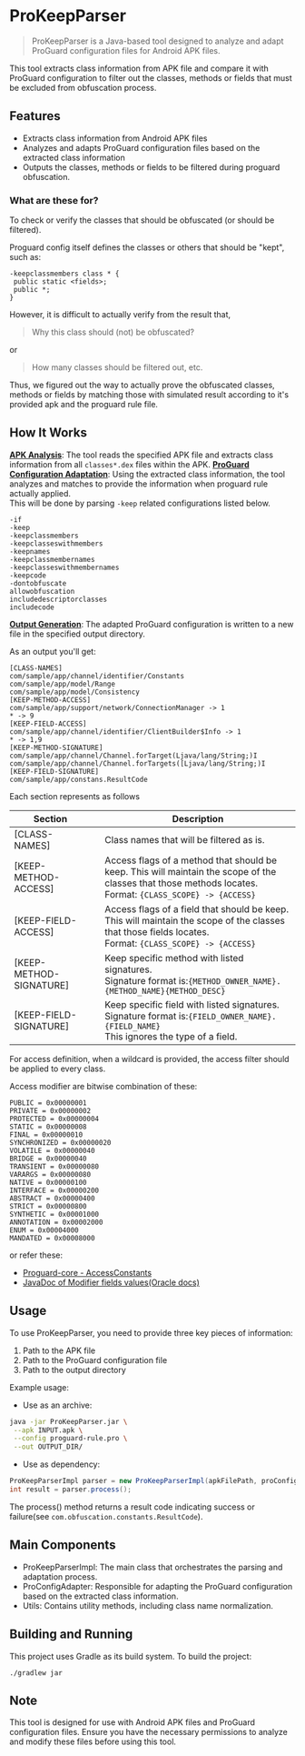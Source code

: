 # ProKeepParser

> ProKeepParser is a Java-based tool designed to analyze and adapt ProGuard configuration files for Android APK files.

This tool extracts class information from APK file and compare it with ProGuard configuration to filter out the classes, methods or fields that must be excluded from obfuscation process. 

## Features

- Extracts class information from Android APK files
- Analyzes and adapts ProGuard configuration files based on the extracted class information
- Outputs the classes, methods or fields to be filtered during proguard obfuscation.

### What are these for?
To check or verify the classes that should be obfuscated (or should be filtered).

Proguard config itself defines the classes or others that should be "kept", such as:
```
-keepclassmembers class * {
 public static <fields>;
 public *;
}
```
However, it is difficult to actually verify from the result that,
> Why this class should (not) be obfuscated? 

or

> How many classes should be filtered out, etc.

Thus, we figured out the way to actually prove the obfuscated classes, methods or fields by matching those with simulated result according to it's provided apk and the proguard rule file. 

## How It Works

<b><u>APK Analysis</u></b>: The tool reads the specified APK file and extracts class information from all `classes*.dex` files within the APK.
<b><u>ProGuard Configuration Adaptation</u></b>: Using the extracted class information, the tool analyzes and matches to provide the information when proguard rule actually applied.<br>This will be done by parsing `-keep` related configurations listed below.
```
-if
-keep
-keepclassmembers
-keepclasseswithmembers
-keepnames
-keepclassmembernames
-keepclasseswithmembernames
-keepcode
-dontobfuscate
allowobfuscation
includedescriptorclasses
includecode
```
<b><u>Output Generation</u></b>: The adapted ProGuard configuration is written to a new file in the specified output directory.

As an output you'll get:

```
[CLASS-NAMES]
com/sample/app/channel/identifier/Constants
com/sample/app/model/Range
com/sample/app/model/Consistency
[KEEP-METHOD-ACCESS]
com/sample/app/support/network/ConnectionManager -> 1
* -> 9
[KEEP-FIELD-ACCESS]
com/sample/app/channel/identifier/ClientBuilder$Info -> 1
* -> 1,9
[KEEP-METHOD-SIGNATURE]
com/sample/app/channel/Channel.forTarget(Ljava/lang/String;)I
com/sample/app/channel/Channel.forTargets([Ljava/lang/String;)I
[KEEP-FIELD-SIGNATURE]
com/sample/app/constans.ResultCode
```

Each section represents as follows

| Section |   | Description |
|-------------------------|:--|--------------------------------------------------------------------------------------------------------------------------------------------------------------|
| [CLASS-NAMES] | | Class names that will be filtered as is. |
| [KEEP-METHOD-ACCESS] | | Access flags of a method that should be keep. This will maintain the scope of the classes that those methods locates.<br>Format: `{CLASS_SCOPE} -> {ACCESS}` |
| [KEEP-FIELD-ACCESS] | | Access flags of a field that should be keep. This will maintain the scope of the classes that those fields locates.<br>Format: `{CLASS_SCOPE} -> {ACCESS}` |
| [KEEP-METHOD-SIGNATURE] | | Keep specific method with listed signatures.<br>Signature format is:`{METHOD_OWNER_NAME}.{METHOD_NAME}{METHOD_DESC}` |
| [KEEP-FIELD-SIGNATURE] | | Keep specific field with listed signatures.<br>Signature format is:`{FIELD_OWNER_NAME}.{FIELD_NAME}`<br>This ignores the type of a field. |

For access definition, when a wildcard is provided, the access filter should be applied to every class. 

Access modifier are bitwise combination of these:

```
PUBLIC = 0x00000001
PRIVATE = 0x00000002
PROTECTED = 0x00000004
STATIC = 0x00000008
FINAL = 0x00000010
SYNCHRONIZED = 0x00000020
VOLATILE = 0x00000040
BRIDGE = 0x00000040
TRANSIENT = 0x00000080
VARARGS = 0x00000080
NATIVE = 0x00000100
INTERFACE = 0x00000200
ABSTRACT = 0x00000400
STRICT = 0x00000800
SYNTHETIC = 0x00001000
ANNOTATION = 0x00002000
ENUM = 0x00004000
MANDATED = 0x00008000
```

or refer these:
* [Proguard-core - AccessConstants](https://github.com/Guardsquare/proguard-core/blob/master/base/src/main/java/proguard/classfile/AccessConstants.java)
* [JavaDoc of Modifier fields values(Oracle docs)](https://docs.oracle.com/en/java/javase/21/docs/api/constant-values.html#java.lang.reflect.Modifier.ABSTRACT)

## Usage

To use ProKeepParser, you need to provide three key pieces of information:

1. Path to the APK file
2. Path to the ProGuard configuration file
3. Path to the output directory

Example usage:

* Use as an archive:
```bash
java -jar ProKeepParser.jar \
 --apk INPUT.apk \
 --config proguard-rule.pro \
 --out OUTPUT_DIR/ 
```
* Use as dependency:
```java
ProKeepParserImpl parser = new ProKeepParserImpl(apkFilePath, proConfigFilePath, outputDirPath);
int result = parser.process();
```
The process() method returns a result code indicating success or failure(see `com.obfuscation.constants.ResultCode`).

## Main Components
* ProKeepParserImpl: The main class that orchestrates the parsing and adaptation process.
* ProConfigAdapter: Responsible for adapting the ProGuard configuration based on the extracted class information.
* Utils: Contains utility methods, including class name normalization.

## Building and Running
This project uses Gradle as its build system. To build the project:
```
./gradlew jar
```

## Note
This tool is designed for use with Android APK files and ProGuard configuration files. 
Ensure you have the necessary permissions to analyze and modify these files before using this tool.
